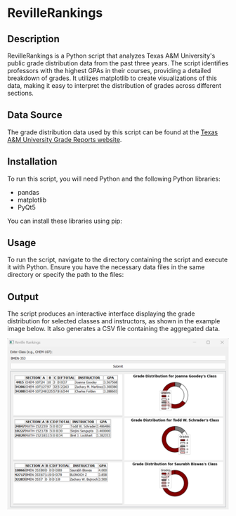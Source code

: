 # RevilleRankings

## Description
RevilleRankings is a Python script that analyzes Texas A&M University's public grade distribution data from the past three years. The script identifies professors with the highest GPAs in their courses, providing a detailed breakdown of grades. It utilizes matplotlib to create visualizations of this data, making it easy to interpret the distribution of grades across different sections.

## Data Source
The grade distribution data used by this script can be found at the [Texas A&M University Grade Reports website](https://web-as.tamu.edu/gradereports/).

## Installation
To run this script, you will need Python and the following Python libraries:
- pandas
- matplotlib
- PyQt5

You can install these libraries using pip:

## Usage
To run the script, navigate to the directory containing the script and execute it with Python. Ensure you have the necessary data files in the same directory or specify the path to the files:

## Output
The script produces an interactive interface displaying the grade distribution for selected classes and instructors, as shown in the example image below. It also generates a CSV file containing the aggregated data.

![Example Output](images/RevRankEx.png)
